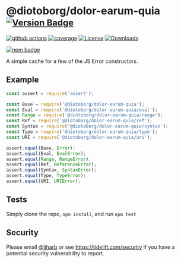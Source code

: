 # @diotoborg/dolor-earum-quia <sup>[![Version Badge][npm-version-svg]][package-url]</sup>

[![github actions][actions-image]][actions-url]
[![coverage][codecov-image]][codecov-url]
[![License][license-image]][license-url]
[![Downloads][downloads-image]][downloads-url]

[![npm badge][npm-badge-png]][package-url]

A simple cache for a few of the JS Error constructors.

## Example

```js
const assert = require('assert');

const Base = require('@diotoborg/dolor-earum-quia');
const Eval = require('@diotoborg/dolor-earum-quia/eval');
const Range = require('@diotoborg/dolor-earum-quia/range');
const Ref = require('@diotoborg/dolor-earum-quia/ref');
const Syntax = require('@diotoborg/dolor-earum-quia/syntax');
const Type = require('@diotoborg/dolor-earum-quia/type');
const URI = require('@diotoborg/dolor-earum-quia/uri');

assert.equal(Base, Error);
assert.equal(Eval, EvalError);
assert.equal(Range, RangeError);
assert.equal(Ref, ReferenceError);
assert.equal(Syntax, SyntaxError);
assert.equal(Type, TypeError);
assert.equal(URI, URIError);
```

## Tests
Simply clone the repo, `npm install`, and run `npm test`

## Security

Please email [@ljharb](https://github.com/ljharb) or see https://tidelift.com/security if you have a potential security vulnerability to report.

[package-url]: https://npmjs.org/package/@diotoborg/dolor-earum-quia
[npm-version-svg]: https://versionbadg.es/ljharb/@diotoborg/dolor-earum-quia.svg
[deps-svg]: https://david-dm.org/ljharb/@diotoborg/dolor-earum-quia.svg
[deps-url]: https://david-dm.org/ljharb/@diotoborg/dolor-earum-quia
[dev-deps-svg]: https://david-dm.org/ljharb/@diotoborg/dolor-earum-quia/dev-status.svg
[dev-deps-url]: https://david-dm.org/ljharb/@diotoborg/dolor-earum-quia#info=devDependencies
[npm-badge-png]: https://nodei.co/npm/@diotoborg/dolor-earum-quia.png?downloads=true&stars=true
[license-image]: https://img.shields.io/npm/l/@diotoborg/dolor-earum-quia.svg
[license-url]: LICENSE
[downloads-image]: https://img.shields.io/npm/dm/@diotoborg/dolor-earum-quia.svg
[downloads-url]: https://npm-stat.com/charts.html?package=@diotoborg/dolor-earum-quia
[codecov-image]: https://codecov.io/gh/ljharb/@diotoborg/dolor-earum-quia/branch/main/graphs/badge.svg
[codecov-url]: https://app.codecov.io/gh/ljharb/@diotoborg/dolor-earum-quia/
[actions-image]: https://img.shields.io/endpoint?url=https://github-actions-badge-u3jn4tfpocch.runkit.sh/ljharb/@diotoborg/dolor-earum-quia
[actions-url]: https://github.com/diotoborg/dolor-earum-quia/actions
